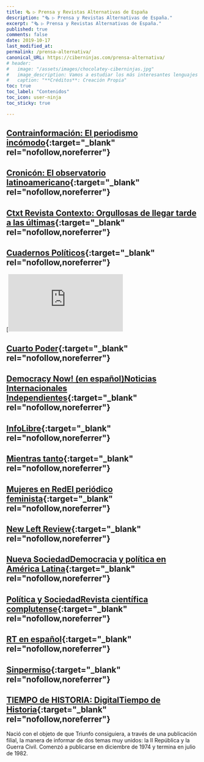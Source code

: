 ```yaml
---
title: 🗞 ▷ Prensa y Revistas Alternativas de España
description: "🗞 ▷ Prensa y Revistas Alternativas de España."
excerpt: "🗞 ▷ Prensa y Revistas Alternativas de España."
published: true
comments: false
date: 2019-10-17
last_modified_at: 
permalink: /prensa-alternativa/
canonical_URL: https://ciberninjas.com/prensa-alternativa/
# header:
#   image: "/assets/images/chocolatey-ciberninjas.jpg"
#   image_description: Vamos a estudiar los más interesantes lenguajes de programación y frameworks de 2019
#   caption: "**Créditos**: Creación Propia"
toc: true
toc_label: "Contenidos"
toc_icon: user-ninja
toc_sticky: true

---
```


## [Contrainformación: El periodismo incómodo](http://contrainformacion.es/){:target="_blank" rel="nofollow,noreferrer"}

## [Cronicón: El observatorio latinoamericano](http://cronicon.net/wp/){:target="_blank" rel="nofollow,noreferrer"}

## [Ctxt Revista Contexto: Orgullosas de llegar tarde a las últimas](https://ctxt.es/){:target="_blank" rel="nofollow,noreferrer"}

## [Cuadernos Políticos](http://cuadernospoliticos.unam.mx/cuadernos/num01.html){:target="_blank" rel="nofollow,noreferrer"}

[![img](https://omegalfa.es/images.php?file=miniviews&img=cuarto-poder.jpg&width=500&height=85)

## [Cuarto Poder](https://www.cuartopoder.es/){:target="_blank" rel="nofollow,noreferrer"}

## [Democracy Now! (en español)Noticias Internacionales Independientes](https://www.democracynow.org/es){:target="_blank" rel="nofollow,noreferrer"}

## [InfoLibre](https://www.infolibre.es/){:target="_blank" rel="nofollow,noreferrer"}

## [Mientras tanto](http://www.mientrastanto.org/){:target="_blank" rel="nofollow,noreferrer"}

## [Mujeres en RedEl periódico feminista](http://www.mujeresenred.net/spip.php?page=autoras){:target="_blank" rel="nofollow,noreferrer"}

## [New Left Review](http://newleftreview.es/){:target="_blank" rel="nofollow,noreferrer"}

## [Nueva SociedadDemocracia y política en América Latina](http://nuso.org/edicion-impresa/){:target="_blank" rel="nofollow,noreferrer"}

## [Política y SociedadRevista científica complutense](http://revistas.ucm.es/index.php/POSO){:target="_blank" rel="nofollow,noreferrer"}

## [RT en español](https://actualidad.rt.com/opinion){:target="_blank" rel="nofollow,noreferrer"}

## [Sinpermiso](http://www.sinpermiso.info/){:target="_blank" rel="nofollow,noreferrer"}

## [TIEMPO de HISTORIA: DigitalTiempo de Historia](http://www.tiempodehistoriadigital.com/bnumero.php){:target="_blank" rel="nofollow,noreferrer"}

Nació con el objeto de que Triunfo consiguiera, a través de una publicación filial, la manera de informar de dos temas muy unidos: la II República y la Guerra Civil. Comenzó a publicarse en diciembre de 1974 y termina en julio de 1982.